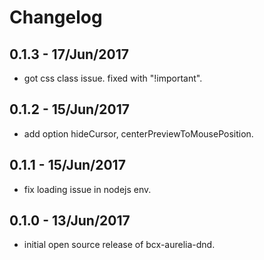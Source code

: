 # Changelog

## 0.1.3 - 17/Jun/2017

  * got css class issue. fixed with "!important".

## 0.1.2 - 15/Jun/2017

  * add option hideCursor, centerPreviewToMousePosition.

## 0.1.1 - 15/Jun/2017

  * fix loading issue in nodejs env.

## 0.1.0 - 13/Jun/2017

  * initial open source release of bcx-aurelia-dnd.

